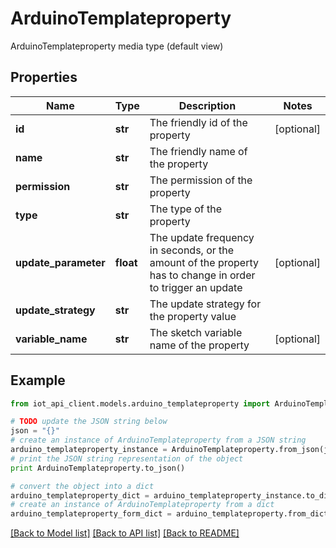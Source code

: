 # ArduinoTemplateproperty

ArduinoTemplateproperty media type (default view)

## Properties
Name | Type | Description | Notes
------------ | ------------- | ------------- | -------------
**id** | **str** | The friendly id of the property | [optional] 
**name** | **str** | The friendly name of the property | 
**permission** | **str** | The permission of the property | 
**type** | **str** | The type of the property | 
**update_parameter** | **float** | The update frequency in seconds, or the amount of the property has to change in order to trigger an update | [optional] 
**update_strategy** | **str** | The update strategy for the property value | 
**variable_name** | **str** | The sketch variable name of the property | [optional] 

## Example

```python
from iot_api_client.models.arduino_templateproperty import ArduinoTemplateproperty

# TODO update the JSON string below
json = "{}"
# create an instance of ArduinoTemplateproperty from a JSON string
arduino_templateproperty_instance = ArduinoTemplateproperty.from_json(json)
# print the JSON string representation of the object
print ArduinoTemplateproperty.to_json()

# convert the object into a dict
arduino_templateproperty_dict = arduino_templateproperty_instance.to_dict()
# create an instance of ArduinoTemplateproperty from a dict
arduino_templateproperty_form_dict = arduino_templateproperty.from_dict(arduino_templateproperty_dict)
```
[[Back to Model list]](../README.md#documentation-for-models) [[Back to API list]](../README.md#documentation-for-api-endpoints) [[Back to README]](../README.md)


